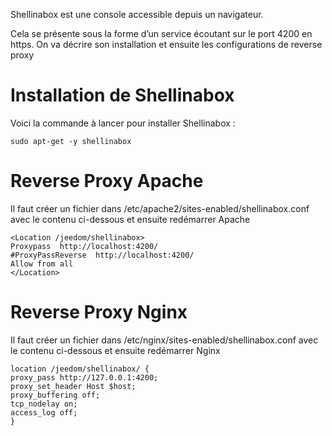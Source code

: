 Shellinabox est une console accessible depuis un navigateur.

Cela se présente sous la forme d’un service écoutant sur le port 4200 en
https. On va décrire son installation et ensuite les configurations de
reverse proxy

Installation de Shellinabox 
===========================

Voici la commande à lancer pour installer Shellinabox :

    sudo apt-get -y shellinabox

Reverse Proxy Apache 
====================

Il faut créer un fichier dans
/etc/apache2/sites-enabled/shellinabox.conf avec le contenu ci-dessous
et ensuite redémarrer Apache

    <Location /jeedom/shellinabox>
    Proxypass  http://localhost:4200/
    #ProxyPassReverse  http://localhost:4200/
    Allow from all
    </Location>

Reverse Proxy Nginx 
===================

Il faut créer un fichier dans /etc/nginx/sites-enabled/shellinabox.conf
avec le contenu ci-dessous et ensuite redémarrer Nginx

    location /jeedom/shellinabox/ {
    proxy_pass http://127.0.0.1:4200;
    proxy_set_header Host $host;
    proxy_buffering off;
    tcp_nodelay on;
    access_log off;
    }
